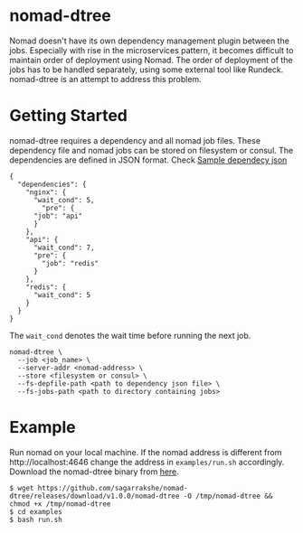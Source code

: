 
nomad-dtree
===========

Nomad doesn't have its own dependency management plugin between the jobs. 
Especially with rise in the microservices pattern, it becomes difficult to maintain order of deployment using Nomad.
The order of deployment of the jobs has to be handled separately, using some external tool like Rundeck.
nomad-dtree is an attempt to address this problem.

Getting Started
===============

nomad-dtree requires a dependency and all nomad job files. These dependency file and nomad jobs can be stored on filesystem or consul.
The dependencies are defined in JSON format. Check [Sample dependecy json ](https://github.com/sagarrakshe/nomad-dtree/blob/master/examples/example.json)

```
{
  "dependencies": {
    "nginx": {
      "wait_cond": 5,
        "pre": {
	  "job": "api"
	  }
	},
    "api": {
      "wait_cond": 7,
      "pre": {
        "job": "redis"
      }
    },
    "redis": {
      "wait_cond": 5
    }
  }
}
```
The `wait_cond` denotes the wait time before running the next job.
```
nomad-dtree \
  --job <job_name> \
  --server-addr <nomad-address> \
  --store <filesystem or consul> \
  --fs-depfile-path <path to dependency json file> \
  --fs-jobs-path <path to directory containing jobs>
```

Example
=======

Run nomad on your local machine. If the nomad address is different from http://localhost:4646 change the address in `examples/run.sh` accordingly.
Download the nomad-dtree binary from [here](https://github.com/sagarrakshe/nomad-dtree/releases/download/v1.0.0/nomad-dtree).

```
$ wget https://github.com/sagarrakshe/nomad-dtree/releases/download/v1.0.0/nomad-dtree -O /tmp/nomad-dtree && chmod +x /tmp/nomad-dtree
$ cd examples
$ bash run.sh
```
